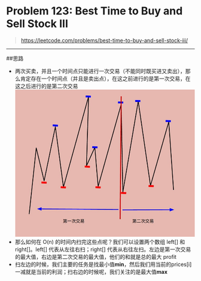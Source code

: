 # Problem 123: Best Time to Buy and Sell Stock III


> https://leetcode.com/problems/best-time-to-buy-and-sell-stock-iii/

-----------------------
##思路
* 两次买卖，并且一个时间点只能进行一次交易（不能同时既买进又卖出），那么肯定存在一个时间点（并且是卖出点），在这之前进行的是第一次交易，在这之后进行的是第二次交易
![](buyStock_02.jpg)
* 那么如何在 O(n) 的时间内扫完这些点呢？我们可以设置两个数组 left[] 和 right[]。left[] 代表从左往右扫；right[] 代表从右往左扫。左边是第一次交易的最大值，右边是第二次交易的最大值，他们的和就是总的最大 profit
* 扫左边的时候，我们主要的任务是找最小值**min**，然后我们用当前的prices[i]一减就是当前的利润；扫右边的时候呢，我们关注的是最大值**max**
